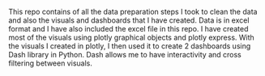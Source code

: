 This repo contains of all the data preparation steps I took to clean the data and also the visuals and dashboards that I have created.
Data is in excel format and I have also included the excel file in this repo. 
I have created most of the visuals using plotly graphical objects and plotly express.
With the visuals I created in plotly, I then used it to create 2 dashboards using Dash library in Python.
Dash allows me to have interactivity and cross filtering between visuals.
